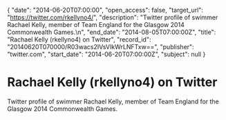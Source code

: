 {
  "date": "2014-06-20T07:00:00", 
  "open_access": false, 
  "target_url": "https://twitter.com/rkellyno4/", 
  "description": "Twitter profile of swimmer Rachael Kelly, member of Team England for the Glasgow 2014 Commonwealth Games.\n", 
  "end_date": "2014-08-05T07:00:00Z", 
  "title": "Rachael Kelly (rkellyno4) on Twitter", 
  "record_id": "20140620T070000/R03wacs2IVsVIkWrLNFTxw==", 
  "publisher": "twitter.com", 
  "start_date": "2014-06-20T07:00:00Z", 
  "subject": null
}

# Rachael Kelly (rkellyno4) on Twitter

Twitter profile of swimmer Rachael Kelly, member of Team England for the Glasgow 2014 Commonwealth Games.
